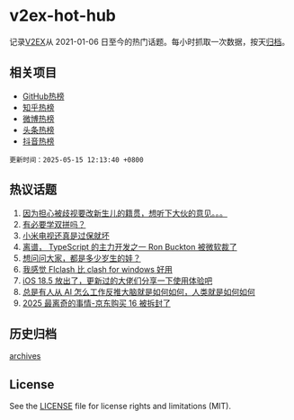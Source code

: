 # v2ex-hot-hub

 记录[V2EX](https://www.v2ex.com/)从 2021-01-06 日至今的热门话题。每小时抓取一次数据，按天[归档](archives)。
 
 ## 相关项目

- [GitHub热榜](https://github.com/snaildev/github-hot-hub)
- [知乎热榜](https://github.com/snaildev/zhihu-hot-hub)
- [微博热榜](https://github.com/snaildev/weibo-hot-hub)
- [头条热榜](https://github.com/snaildev/toutiao-hot-hub)
- [抖音热榜](https://github.com/snaildev/douyin-hot-hub)


 `更新时间：2025-05-15 12:13:40 +0800`

## 热议话题

1. [因为担心被歧视要改新生儿的籍贯，想听下大伙的意见。。。](https://www.v2ex.com/t/1131843)
1. [有必要学双拼吗？](https://www.v2ex.com/t/1131675)
1. [小米电视还真是过保就坏](https://www.v2ex.com/t/1131728)
1. [离谱， TypeScript 的主力开发之一 Ron Buckton 被微软裁了](https://www.v2ex.com/t/1131670)
1. [想问问大家，都是多少岁生的娃？](https://www.v2ex.com/t/1131730)
1. [我感觉 Flclash 比 clash for windows 好用](https://www.v2ex.com/t/1131724)
1. [iOS 18.5 放出了，更新过的大佬们分享一下使用体验吧](https://www.v2ex.com/t/1131674)
1. [总是有人从 AI 怎么工作反推大脑就是如何如何，人类就是如何如何](https://www.v2ex.com/t/1131868)
1. [2025 最离奇的事情-京东购买 16 被拆封了](https://www.v2ex.com/t/1131684)

## 历史归档

[archives](archives)

## License

See the [LICENSE](LICENSE) file for license rights and limitations (MIT).
